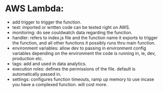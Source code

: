 # AWS Lambda:

- add trigger to trigger the function.
- test: imported or written code can be tested right on AWS.
- monitoring: do see couldwatch data regarding the function.
- handler: refers to index.js file and the function name it exports to trigger the function, and all other functions it possibly runs thru main function.
- environment variables: allow dev to passing in environment config variables depending on the environment the code is running in, ie, dev, production etc.
- tags: add and used in data analytics.
- execution roles: defines the permissions of the file. default is automatically passed in.
- settings: configures function timeouts, ramp up memory to use incase you have a complexed function. will cost more.
